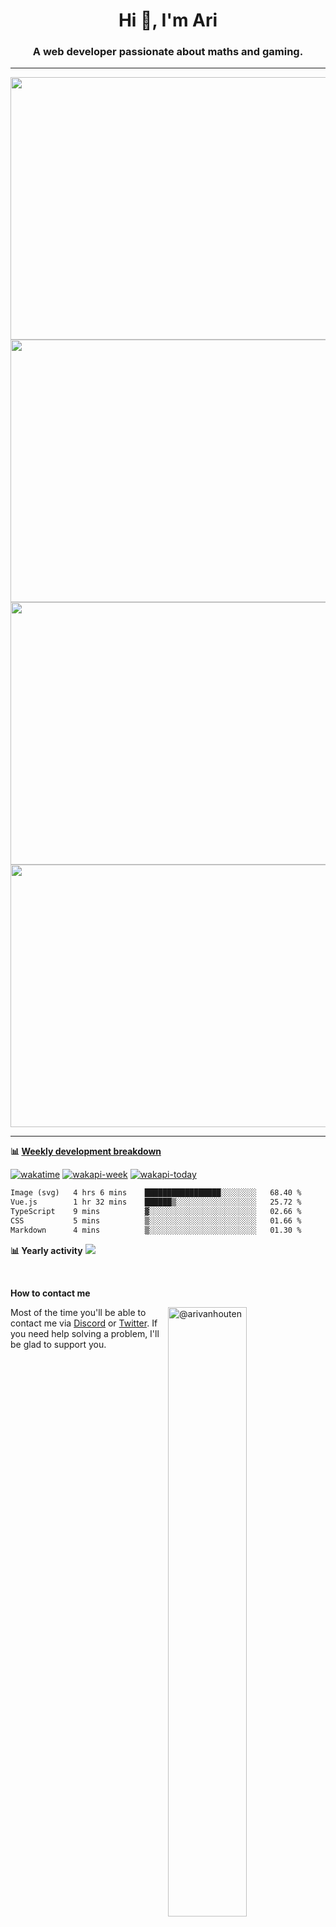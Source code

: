 <h1 align="center">Hi 👋, I'm Ari</h1>
<h3 align="center">A web developer passionate about maths and gaming.</h3>

---

<p float="left" align="middle"><img src="https://user-images.githubusercontent.com/56089155/195064669-12bd89bb-53c9-44b1-9fd8-993f93f585e1.png" width="600px" height="420px">
<img src="https://user-images.githubusercontent.com/56089155/195064706-c37aa3c8-f669-46c9-abba-1eadcbb910c5.png" width="600px" height="420px">
<img src="https://user-images.githubusercontent.com/56089155/195064753-0de674c7-4fc7-4831-a8a5-402e19cc77be.png" width="600px" height="420px">
<img src="https://b.catgirlsare.sexy/89YwwccX5orZ.png" width="600px" height="420px">
</p>

<hr />

**📊 [Weekly development breakdown](https://wakatime.com/@Ari24)**

[![wakatime](https://wakatime.com/badge/user/ca34c016-707f-4382-84cf-1823913a1423.svg)](https://wakatime.com/@ca34c016-707f-4382-84cf-1823913a1423) [![wakapi-week](https://waka.booky.dev/api/badge/Ari/interval:7_days?label=last%207%20days)](https://waka.booky.dev/api/badge/Ari/interval:today?label=today) [![wakapi-today](https://waka.booky.dev/api/badge/Ari/interval:today?label=today)](https://waka.booky.dev/api/badge/Ari/interval:today?label=today)

<!--START_SECTION:waka-->

```txt
Image (svg)   4 hrs 6 mins    █████████████████░░░░░░░░   68.40 %
Vue.js        1 hr 32 mins    ██████▒░░░░░░░░░░░░░░░░░░   25.72 %
TypeScript    9 mins          ▓░░░░░░░░░░░░░░░░░░░░░░░░   02.66 %
CSS           5 mins          ▒░░░░░░░░░░░░░░░░░░░░░░░░   01.66 %
Markdown      4 mins          ▒░░░░░░░░░░░░░░░░░░░░░░░░   01.30 %
```

<!--END_SECTION:waka-->

**📊 Yearly activity**
<img src="https://waka.booky.dev/api/activity/chart/Ari.svg?dark&noattr">

<br />

**How to contact me**

<img width=50% align="right" src="https://discord-readme-badge.vercel.app/api?id=445915513181175808" alt="@arivanhouten">

Most of the time you'll be able to contact me via [Discord](https://aridevelopment.de/dc) or [Twitter](https://twitter.com/@AriOnIce24). If you need help solving a problem, I'll be glad to support you.
